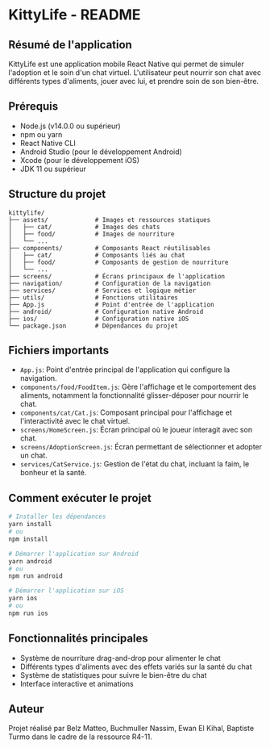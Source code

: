 # KittyLife - README

## Résumé de l'application

KittyLife est une application mobile React Native qui permet de simuler l'adoption et le soin d'un chat virtuel. L'utilisateur peut nourrir son chat avec différents types d'aliments, jouer avec lui, et prendre soin de son bien-être.

## Prérequis

- Node.js (v14.0.0 ou supérieur)
- npm ou yarn
- React Native CLI
- Android Studio (pour le développement Android)
- Xcode (pour le développement iOS)
- JDK 11 ou supérieur

## Structure du projet

```
kittylife/
├── assets/             # Images et ressources statiques
│   ├── cat/            # Images des chats
│   ├── food/           # Images de nourriture
│   └── ...
├── components/         # Composants React réutilisables
│   ├── cat/            # Composants liés au chat
│   ├── food/           # Composants de gestion de nourriture
│   └── ...
├── screens/            # Écrans principaux de l'application
├── navigation/         # Configuration de la navigation
├── services/           # Services et logique métier
├── utils/              # Fonctions utilitaires
├── App.js              # Point d'entrée de l'application
├── android/            # Configuration native Android
├── ios/                # Configuration native iOS
└── package.json        # Dépendances du projet
```

## Fichiers importants

- `App.js`: Point d'entrée principal de l'application qui configure la navigation.
- `components/food/FoodItem.js`: Gère l'affichage et le comportement des aliments, notamment la fonctionnalité glisser-déposer pour nourrir le chat.
- `components/cat/Cat.js`: Composant principal pour l'affichage et l'interactivité avec le chat virtuel.
- `screens/HomeScreen.js`: Écran principal où le joueur interagit avec son chat.
- `screens/AdoptionScreen.js`: Écran permettant de sélectionner et adopter un chat.
- `services/CatService.js`: Gestion de l'état du chat, incluant la faim, le bonheur et la santé.

## Comment exécuter le projet

```bash
# Installer les dépendances
yarn install
# ou
npm install

# Démarrer l'application sur Android
yarn android
# ou
npm run android

# Démarrer l'application sur iOS
yarn ios
# ou
npm run ios
```

## Fonctionnalités principales

- Système de nourriture drag-and-drop pour alimenter le chat
- Différents types d'aliments avec des effets variés sur la santé du chat
- Système de statistiques pour suivre le bien-être du chat
- Interface interactive et animations

## Auteur

Projet réalisé par Belz Matteo, Buchmuller Nassim, Ewan El Kihal, Baptiste Turmo dans le cadre de la ressource R4-11.